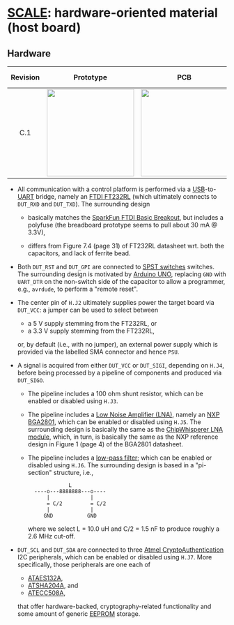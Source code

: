 # [SCALE](http://www.github.com/danpage/scale): hardware-oriented material (host board)

<!--- -------------------------------------------------------------------- --->

## Hardware 

Revision | Prototype                                                                                                 | PCB                                                                                           | Design files                                                                                                                                                                                                                 |
:------: | :-------------------------------------------------------------------------------------------------------: | :-------------------------------------------------------------------------------------------: | :--------------------------------------------------------------------------------------------------------------------------------------------------------------------------------------------------------------------------: |
C.1      | <a href='./image/board-prototype_rev_c.jpg'><img src='./image/board-prototype_rev_c.jpg' width='200'></a> | <a href='./image/board-pcb_rev_c.jpg'><img src='./image/board-pcb_rev_c.jpg' width='200'></a> | [schematic](./board.sch) (plus [PDF](./board.pdf)), [board](./board.brd), [BOM](./board.csv), [OSH Park (PCB)](http://www.oshpark.com/shared_projects/F13RPtpf), [Octopart (BOM)](http://www.octopart.com/bom-tool/LBFQutEU) |

- All communication with a control platform is performed via a
  [USB](http://en.wikipedia.org/wiki/USB)-to-[UART](http://en.wikipedia.org/wiki/Universal_asynchronous_receiver/transmitter)
  bridge, namely an
  [FTDI FT232RL](http://www.ftdichip.com/Support/Documents/DataSheets/ICs/DS_FT232R.pdf)
  (which ultimately connects to `DUT_RXD` and `DUT_TXD`).
  The surrounding design

  - basically matches the
    [SparkFun FTDI Basic Breakout](http://cdn.sparkfun.com/datasheets/BreakoutBoards/FTDI%20Basic-v22-3.3V.pdf),
    but includes a polyfuse (the breadboard prototype seems to pull about
    30 mA @ 3.3V),

  - differs from Figure 7.4 (page 31) of FT232RL datasheet wrt. both the 
    capacitors, and lack of ferrite bead.

- Both `DUT_RST` and `DUT_GPI` are connected to
  [SPST switches](http://en.wikipedia.org/wiki/Switch)
  switches.
  The surrounding design is motivated by 
  [Arduino UNO](http://www.arduino.cc/en/uploads/Main/arduino-uno-schematic.pdf),
  replacing `GND` with `UART_DTR` on the non-switch side of the capacitor
  to allow a programmer, e.g., `avrdude`, to perform a "remote reset".

- The center pin of `H.J2` ultimately supplies power the target board via 
  `DUT_VCC`: a jumper can be used to select between

  - a   5 V supply stemming from the FT232RL,
    or
  - a 3.3 V supply stemming from the FT232RL,

  or, by default (i.e., with no jumper), an external power supply which
  is provided via the labelled SMA connector and hence `PSU`.

- A signal is acquired from either `DUT_VCC` or `DUT_SIGI`, depending on
  `H.J4`, before being processed by a pipeline of components and produced
  via `DUT_SIGO`.

  - The pipeline includes a 
    100 ohm shunt resistor,
    which can be enabled or disabled using `H.J3`.

  - The pipeline includes a
    [Low Noise Amplifier (LNA)](http://en.wikipedia.org/wiki/Low-noise_amplifier),
    namely an
    [NXP BGA2801](http://www.nxp.com/documents/data_sheet/BGA2801.pdf),
    which can be enabled or disabled using `H.J5`.
    The surrounding design is basically the same as the
    [ChipWhisperer LNA module](http://wiki.newae.com/CW502_Low_Noise_Amplifier),
    which, in turn, is basically the same as the NXP reference design in
    Figure 1 (page 4) of the BGA2801 datasheet.
  
  - The pipeline includes a
    [low-pass filter](http://en.wikipedia.org/wiki/Low-pass_filter);
    which can be enabled or disabled using `H.J6`.
    The surrounding design is based in a "pi-section" structure, i.e.,
  
    ```
                 L
      ----o---8888888---o----
          |             |
          = C/2         = C/2
          |             |
         GND           GND
    ```
  
    where we select
    L   =  10.0 uH
    and
    C/2 =   1.5 nF
    to produce roughly a 2.6 MHz cut-off.

- `DUT_SCL` and `DUT_SDA` are connected to three
  [Atmel CryptoAuthentication](http://www.atmel.com/products/security-ics/cryptoauthentication)
  I2C peripherals, 
  which can be enabled or disabled using `H.J7`.
  More specifically, those peripherals are one each of

  - [ATAES132A](http://www.atmel.com/Images/Atmel-8914-CryptoAuth-ATAES132A-Datasheet.pdf),
  - [ATSHA204A](http://www.atmel.com/images/Atmel-8885-CryptoAuth-ATSHA204A-Datasheet.pdf),
    and
  - [ATECC508A](http://www.atmel.com/Images/Atmel-8923S-CryptoAuth-ATECC508A-Datasheet-Summary.pdf),

  that offer hardware-backed, cryptography-related functionality and
  some amount of generic 
  [EEPROM](http://en.wikipedia.org/wiki/EEPROM)
  storage.

<!--- -------------------------------------------------------------------- --->
